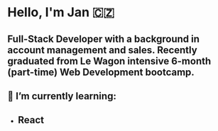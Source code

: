 <h1 align="left">Hello, I'm Jan 🇨🇿</h1>
<h2 align="left">Full-Stack Developer with a background in account management and sales. Recently graduated from Le Wagon intensive 6-month (part-time) Web Development bootcamp.</h2>

<h2>🌱 I’m currently learning:</h2> 
<ul>
  <li><h2>React</h2></li>
</ul>

<!--
**jkrejcik/jkrejcik** is a ✨ _special_ ✨ repository because its `README.md` (this file) appears on your GitHub profile.

Here are some ideas to get you started:

- 🔭 I’m currently working on ...
-  ...
- 👯 I’m looking to collaborate on ...
- 🤔 I’m looking for help with ...
- 💬 Ask me about ...
- 📫 How to reach me: ...
- 😄 Pronouns: ...
- ⚡ Fun fact: ...
-->
